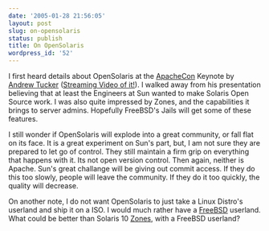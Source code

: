 ```yaml
---
date: '2005-01-28 21:56:05'
layout: post
slug: on-opensolaris
status: publish
title: On OpenSolaris
wordpress_id: '52'
---
```


I first heard details about OpenSolaris at the [ApacheCon](http://apachecon.com/2004/US/) Keynote by  [Andrew Tucker](http://blogs.sun.com/tucker) ([Streaming Video of it!](http://apachecon.lpbn.org/)).  I walked away from his presentation believing that at least the Engineers at Sun wanted to make Solaris Open Source work.  I was also quite impressed by Zones, and the capabilities it brings to server admins. Hopefully FreeBSD's Jails will get some of these features.  
  

I still wonder if OpenSolaris will explode into a great community, or fall flat on its face.  It is a great experiment on Sun's part, but, I am not sure they are prepared to let go of control.  They still maintain a firm grip on everything that happens with it.  Its not open version control.  Then again, neither is Apache.   Sun's great challange will be giving out commit access.  If they do this too slowly, people will leave the community.  If they do it too quickly, the quality will decrease.  
  

On another note, I do not want OpenSolaris to just take a Linux Distro's userland and ship it on a ISO.  I would much rather have a [FreeBSD](http://www.freebsd.org/) userland.  What could be better than Solaris 10 [Zones](http://docs.sun.com/app/docs/doc/817-1592/6mhahuone?a=view), with a FreeBSD userland?

